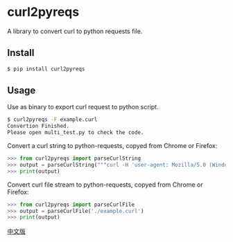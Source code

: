 # curl2pyreqs

A library to convert curl to python requests file.

## Install

```Bash
$ pip install curl2pyreqs
```

## Usage

Use as binary to export curl request to python script.

```Bash
$ curl2pyreqs -F example.curl
Convertion Finished.
Please open multi_test.py to check the code.
```

Convert a curl string to python-requests, copyed from Chrome or Firefox:

```Python
>>> from curl2pyreqs import parseCurlString
>>> output = parseCurlString("""curl -H 'user-agent: Mozilla/5.0 (Windows NT 10.0; Win64; x64; rv:87.0) Gecko/20100101 Firefox/87.0' -H 'accept: text/html,application/xhtml+xml,application/xml;q=0.9,image/avif,image/webp,*/*;q=0.8' -H 'accept-language: en-US,en;q=0.5' --compressed -H 'upgrade-insecure-requests: 1' -H 'te: trailers' https://pypi.org/""")
>>> print(output)
```

Convert curl file stream to python-requests, copyed from Chrome or Firefox:

```Python
>>> from curl2pyreqs import parseCurlFile
>>> output = parseCurlFile('./example.curl')
>>> print(output)
```

[中文版](https://github.com/knightz1224/curl2pyreqs/blob/main/README_CN.md)
